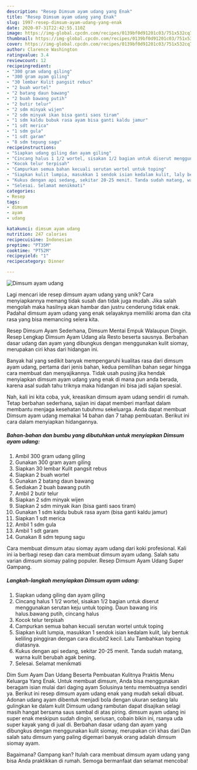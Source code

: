 ```yaml
---
description: "Resep Dimsum ayam udang yang Enak"
title: "Resep Dimsum ayam udang yang Enak"
slug: 1997-resep-dimsum-ayam-udang-yang-enak
date: 2020-07-31T22:42:55.110Z
image: https://img-global.cpcdn.com/recipes/0139bf0d91201c03/751x532cq70/dimsum-ayam-udang-foto-resep-utama.jpg
thumbnail: https://img-global.cpcdn.com/recipes/0139bf0d91201c03/751x532cq70/dimsum-ayam-udang-foto-resep-utama.jpg
cover: https://img-global.cpcdn.com/recipes/0139bf0d91201c03/751x532cq70/dimsum-ayam-udang-foto-resep-utama.jpg
author: Clarence Washington
ratingvalue: 3.4
reviewcount: 12
recipeingredient:
- "300 gram udang giling"
- "300 gram ayam giling"
- "30 lembar Kulit pangsit rebus"
- "2 buah wortel"
- "2 batang daun bawang"
- "2 buah bawang putih"
- "2 butir telur"
- "2 sdm minyak wijen"
- "2 sdm minyak ikan bisa ganti saos tiram"
- "1 sdm kaldu bubuk rasa ayam bisa ganti kaldu jamur"
- "1 sdt merica"
- "1 sdm gula"
- "1 sdt garam"
- "8 sdm tepung sagu"
recipeinstructions:
- "Siapkan udang giling dan ayam giling"
- "Cincang halus 1 1/2 wortel, sisakan 1/2 bagian untuk diserut menggunakan serutan keju untuk toping. Daun bawang iris halus.bawang putih, cincang halus"
- "Kocok telur terpisah"
- "Campurkan semua bahan kecuali serutan wortel untuk toping"
- "Siapkan kulit lumpia, masukkan 1 sendok isian kedalam kulit, laly bentuk keliling pinggiran dengan cara dicubit2 kecil. Lalu Tambahkan toping diatasnya."
- "Kukus dengan api sedang, sekitar 20-25 menit. Tanda sudah matang, warna kulit berubah agak bening."
- "Selesai. Selamat menikmati"
categories:
- Resep
tags:
- dimsum
- ayam
- udang

katakunci: dimsum ayam udang 
nutrition: 247 calories
recipecuisine: Indonesian
preptime: "PT35M"
cooktime: "PT52M"
recipeyield: "1"
recipecategory: Dinner

---
```



![Dimsum ayam udang](https://img-global.cpcdn.com/recipes/0139bf0d91201c03/751x532cq70/dimsum-ayam-udang-foto-resep-utama.jpg)

Lagi mencari ide resep dimsum ayam udang yang unik? Cara menyiapkannya memang tidak susah dan tidak juga mudah. Jika salah mengolah maka hasilnya akan hambar dan justru cenderung tidak enak. Padahal dimsum ayam udang yang enak selayaknya memiliki aroma dan cita rasa yang bisa memancing selera kita.

Resep Dimsum Ayam Sederhana, Dimsum Mentai Empuk Walaupun Dingin. Resep Lengkap Dimsum Ayam Udang ala Resto beserta sausnya. Berbahan dasar udang dan ayam yang dibungkus dengan menggunakan kulit siomay, merupakan ciri khas dari hidangan ini.

Banyak hal yang sedikit banyak mempengaruhi kualitas rasa dari dimsum ayam udang, pertama dari jenis bahan, kedua pemilihan bahan segar hingga cara membuat dan menyajikannya. Tidak usah pusing jika hendak menyiapkan dimsum ayam udang yang enak di mana pun anda berada, karena asal sudah tahu triknya maka hidangan ini bisa jadi sajian spesial.


Nah, kali ini kita coba, yuk, kreasikan dimsum ayam udang sendiri di rumah. Tetap berbahan sederhana, sajian ini dapat memberi manfaat dalam membantu menjaga kesehatan tubuhmu sekeluarga. Anda dapat membuat Dimsum ayam udang memakai 14 bahan dan 7 tahap pembuatan. Berikut ini cara dalam menyiapkan hidangannya.

<!--inarticleads1-->

##### Bahan-bahan dan bumbu yang dibutuhkan untuk menyiapkan Dimsum ayam udang:

1. Ambil 300 gram udang giling
1. Gunakan 300 gram ayam giling
1. Siapkan 30 lembar Kulit pangsit rebus
1. Siapkan 2 buah wortel
1. Gunakan 2 batang daun bawang
1. Sediakan 2 buah bawang putih
1. Ambil 2 butir telur
1. Siapkan 2 sdm minyak wijen
1. Siapkan 2 sdm minyak ikan (bisa ganti saos tiram)
1. Gunakan 1 sdm kaldu bubuk rasa ayam (bisa ganti kaldu jamur)
1. Siapkan 1 sdt merica
1. Ambil 1 sdm gula
1. Ambil 1 sdt garam
1. Gunakan 8 sdm tepung sagu


Cara membuat dimsum atau siomay ayam udang dari koki profesional. Kali ini ia berbagi resep dan cara membuat dimsum ayam udang. Salah satu varian dimsum siomay paling populer. Resep Dimsum Ayam Udang Super Gampang. 

<!--inarticleads2-->

##### Langkah-langkah menyiapkan Dimsum ayam udang:

1. Siapkan udang giling dan ayam giling
1. Cincang halus 1 1/2 wortel, sisakan 1/2 bagian untuk diserut menggunakan serutan keju untuk toping. Daun bawang iris halus.bawang putih, cincang halus
1. Kocok telur terpisah
1. Campurkan semua bahan kecuali serutan wortel untuk toping
1. Siapkan kulit lumpia, masukkan 1 sendok isian kedalam kulit, laly bentuk keliling pinggiran dengan cara dicubit2 kecil. Lalu Tambahkan toping diatasnya.
1. Kukus dengan api sedang, sekitar 20-25 menit. Tanda sudah matang, warna kulit berubah agak bening.
1. Selesai. Selamat menikmati


Dim Sum Ayam Dan Udang Beserta Pembuatan Kulitnya Praktis Menu Keluarga Yang Enak. Untuk membuat dimsum, Anda bisa menggunakan beragam isian mulai dari daging ayam Solusinya tentu membuatnya sendiri ya. Berikut ini resep dimsum ayam udang enak yang mudah sekali dibuat. Adonan udang ayam dibentuk menjadi bola dengan ukuran sedang lalu gulingkan ke dalam kulit Dimsum udang rambutan dapat disajikan selagi masih hangat bersama saus sambal di atas piring. dimsum ayam udang ini super enak meskipun sudah dingin, seriusan, cobain bikin ini, rsanya uda super kayak yang di jual di. Berbahan dasar udang dan ayam yang dibungkus dengan menggunakan kulit siomay, merupakan ciri khas dari Dan salah satu dimsum yang paling digemari banyak orang adalah dimsum siomay ayam. 

Bagaimana? Gampang kan? Itulah cara membuat dimsum ayam udang yang bisa Anda praktikkan di rumah. Semoga bermanfaat dan selamat mencoba!

